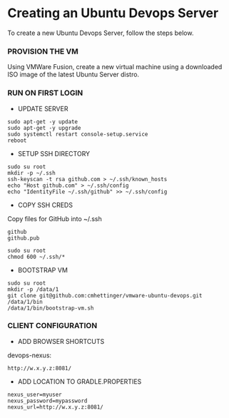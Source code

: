 # Creating an Ubuntu Devops Server

To create a new Ubuntu Devops Server, follow the steps below.

### PROVISION THE VM

Using VMWare Fusion, create a new virtual machine using a downloaded ISO image
of the latest Ubuntu Server distro.

### RUN ON FIRST LOGIN

* UPDATE SERVER
~~~
sudo apt-get -y update
sudo apt-get -y upgrade
sudo systemctl restart console-setup.service
reboot
~~~

* SETUP SSH DIRECTORY
~~~
sudo su root
mkdir -p ~/.ssh
ssh-keyscan -t rsa github.com > ~/.ssh/known_hosts
echo "Host github.com" > ~/.ssh/config
echo "IdentityFile ~/.ssh/github" >> ~/.ssh/config
~~~

* COPY SSH CREDS

Copy files for GitHub into ~/.ssh
~~~
github
github.pub
~~~

~~~
sudo su root
chmod 600 ~/.ssh/*
~~~

* BOOTSTRAP VM
~~~
sudo su root
mkdir -p /data/1
git clone git@github.com:cmhettinger/vmware-ubuntu-devops.git /data/1/bin
/data/1/bin/bootstrap-vm.sh
~~~

### CLIENT CONFIGURATION

* ADD BROWSER SHORTCUTS

devops-nexus:
~~~
http://w.x.y.z:8081/
~~~

* ADD LOCATION TO GRADLE.PROPERTIES

~~~
nexus_user=myuser
nexus_password=mypassword
nexus_url=http://w.x.y.z:8081/
~~~

